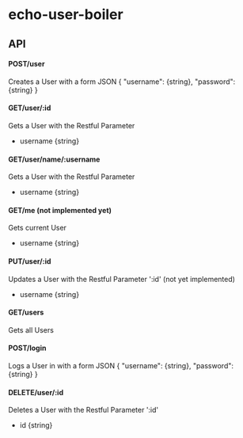 # echo-user-boiler
## API

#### POST/user
Creates a User with a form
JSON
{
  "username": {string},
  "password": {string}
}

#### GET/user/:id
Gets a User with the Restful Parameter
+ username {string}

#### GET/user/name/:username
Gets a User with the Restful Parameter
+ username {string}

#### GET/me (not implemented yet)
Gets current User
+ username {string}

#### PUT/user/:id
Updates a User with the Restful Parameter ':id' (not yet implemented)
+ username {string}

#### GET/users
Gets all Users

#### POST/login
Logs a User in with a form
JSON
{
  "username": {string},
  "password": {string}
}

#### DELETE/user/:id
Deletes a User with the Restful Parameter ':id'
+ id {string}
